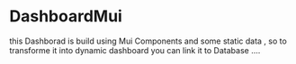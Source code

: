 ﻿# DashboardMui

 this Dashborad is build using Mui Components and some static data , so to transforme it into dynamic dashboard you can link it to Database ....
